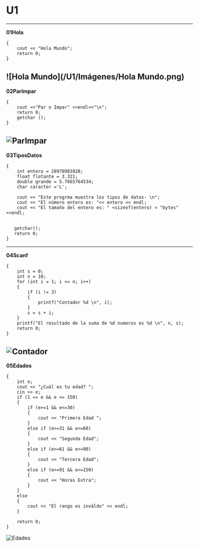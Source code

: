 # U1   
---
**01Hola**   
```
{
    cout << "Hola Mundo";
    return 0;
}
```
![Hola Mundo](/U1/Imágenes/Hola Mundo.png)
---
**02ParImpar**   
```
{
    cout <<"Par o Impar" <<endl<<"\n";
    return 0;
    getchar ();
}
```
![ParImpar](/U1/Imágenes/ParImpar.png)
---
**03TiposDatos**   
```
{
    int entero = 28970983928;
    float flotante = 3.321;
    double grande = 5.7665764534;
    char caracter ='L';

    cout << "Este progrma muestra los tipos de datos- \n";
    cout << "El número entero es: "<< entero << endl;
    cout << "El tamaño del entero es: " <sizeof(entero) < "bytes" <<endl;


   getchar();
   return 0;
}
```
---
**04Scanf**   
```
{
    int s = 0;
    int n = 10;
    for (int i = 1; i <= n; i++)
    {
        if (i != 3)
        {
            printf("Contador %d \n", i);
        }
        s = s + i;
    }
    printf("El resultado de la suma de %d numeros es %d \n", n, s);
    return 0;
}
```
![Contador](/U1/Imágenes/Contador.png)
---
**05Edades**   
```
{
    int e;
    cout << "¿Cuál es tu edad? ";
    cin >> e;
    if (1 <= e && e <= 150)
    {
        if (e>=1 && e<=30)
        {
            cout << "Primera Edad ";
        } 
        else if (e>=31 && e<=60)
        {
            cout << "Segunda Edad";
        } 
        else if (e>=61 && e<=90)
        {
            cout << "Tercera Edad";
        } 
        else if (e>=91 && e<=150)
        {
            cout << "Horas Extra";
        }
    }
    else
    {
        cout << "El rango es inváldo" << endl;
    }

    return 0;
}
```
![Edades](/U1/Imágenes/Edades.png)